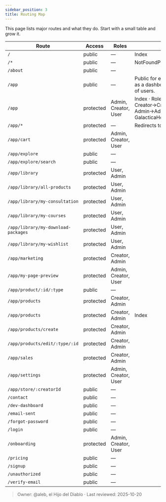 ```yaml
---
sidebar_position: 3
title: Routing Map
---
```


This page lists major routes and what they do. Start with a small table and grow it.

| Route | Access | Roles | Notes |
|---|---|---|---|
| `/` | public | — | Index |
| `/*` | public | — | NotFoundPage |
| `/about` | public | — |  |
| `/app` | public | — | Public for everyone. Used as a dashboard for all types of users. |
| `/app` | protected | Admin, Creator, User | Index · Role-based landing: Creator→CreatorDashboard, Admin→AdminPage, else GalacticaHome |
| `/app/*` | protected | — | Redirects to /app |
| `/app/cart` | protected | Admin, Creator, User |  |
| `/app/explore` | public | — |  |
| `/app/explore/search` | public | — |  |
| `/app/library` | protected | User, Admin |  |
| `/app/library/all-products` | protected | User, Admin |  |
| `/app/library/my-consultation` | protected | User, Admin |  |
| `/app/library/my-courses` | protected | User, Admin |  |
| `/app/library/my-download-packages` | protected | User, Admin |  |
| `/app/library/my-wishlist` | protected | User, Admin |  |
| `/app/marketing` | protected | Creator, Admin |  |
| `/app/my-page-preview` | protected | Admin, Creator, User |  |
| `/app/product/:id/:type` | public | — |  |
| `/app/products` | protected | Creator, Admin |  |
| `/app/products` | protected | Creator, Admin | Index |
| `/app/products/create` | protected | Creator, Admin |  |
| `/app/products/edit/:type/:id` | protected | Creator, Admin |  |
| `/app/sales` | protected | Creator, Admin |  |
| `/app/settings` | protected | Admin, Creator, User |  |
| `/app/store/:creatorId` | public | — |  |
| `/contact` | public | — |  |
| `/dev-dashboard` | public | — |  |
| `/email-sent` | public | — |  |
| `/forgot-password` | public | — |  |
| `/login` | public | — |  |
| `/onboarding` | protected | Admin, Creator, User |  |
| `/pricing` | public | — |  |
| `/signup` | public | — |  |
| `/unauthorized` | public | — |  |
| `/verify-email` | public | — |  |


> Owner: @aleb, el Hijo del Diablo · Last reviewed: 2025-10-20
